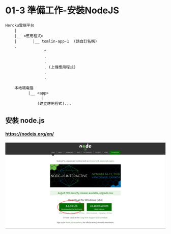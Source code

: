 # 01-3 準備工作-安裝NodeJS

```                                 
Heroku雲端平台        
    |
    |__ <應用程式>
    |       |__ tomlin-app-1  (請自訂名稱)  
    .                      
                 ^                
                 .
                 .
                 . (上傳應用程式)
                 .
                 .
      
    本地端電腦 
          |__ <app> 
                |
              (建立應用程式)...
```


## 安裝 node.js

#### https://nodejs.org/en/
![GitHub Logo](/imgs/1-1-3.jpg)
